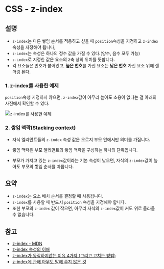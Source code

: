 # CSS - z-index

## 설명

- `z-index`는 다른 쌓임 순서를 적용하고 싶을 때 `position`속성을 지정하고 `z-index` 속성을 지정해야 됩니다,
- `z-index`는 속성은 하나의 정수 값을 가질 수 있다.(양수, 음수 모두 가능)
- `z-index`로 지정한 값은 요소의 z축 상의 위치를 뜻합니다.
- 각 요소들은 번호가 붙어있고, **높은 번호**를 가진 요소는 **낮은 번호** 가진 요소 위에 렌더링 된다.

### 1. z-index를 사용한 예제

 `position`속성 지정하지 않으면, `z-index`값이 아무리 높아도 소용이 없다는 걸 아래의 사진에서 확인할 수 있다.

![z-index를 사용한 예제](https://media.prod.mdn.mozit.cloud/attachments/2012/07/09/789/3f63768682968cb88d0e5270731bdfbb/understanding_zindex_03.png)

### 2. 쌓임 맥락(Stacking context)

- 자식 엘리먼트들의 `z-index` 속성 값은 오로지 부모 안에서만 의미를 가집니다.

- 쌓임 맥락은 부모 엘리먼트의 쌓임 맥락을 구성하는 하나의 단위입니다.

- 부모가 가지고 있는 `z-index`값이라는 기본 속성이 낮으면, 자식의 `z-index`값이 높아도 부모의 쌓임 순서를 따릅니다.

## 요약

- `z-index`는 요소 배치 순서를 결정할 때 사용됩니다.
- `z-index`를 사용할 때 반드시 `position` 속성을 지정해야 합니다.
- 또한 부모의 `z-index` 값이 작으면, 아무리 자식의 `z-index`값이 커도 위로 올라올 수 없습니다.

## 참고

- [z-index - MDN](https://developer.mozilla.org/ko/docs/Web/CSS/CSS_Positioning/Understanding_z_index/Adding_z-index)
- [z-index 속성의 이해](https://www.edwith.org/htmlcss/lecture/16620?isDesc=false)
- [z-index가 동작하지않는 이유 4가지 (그리고 고치는 방법)](https://erwinousy.medium.com/z-index%EA%B0%80-%EB%8F%99%EC%9E%91%ED%95%98%EC%A7%80%EC%95%8A%EB%8A%94-%EC%9D%B4%EC%9C%A0-4%EA%B0%80%EC%A7%80-%EA%B7%B8%EB%A6%AC%EA%B3%A0-%EA%B3%A0%EC%B9%98%EB%8A%94-%EB%B0%A9%EB%B2%95-d5097572b82f)
- [z-index에 관해 아무도 말해 주지 않은 것](https://mytory.net/archives/10997)
